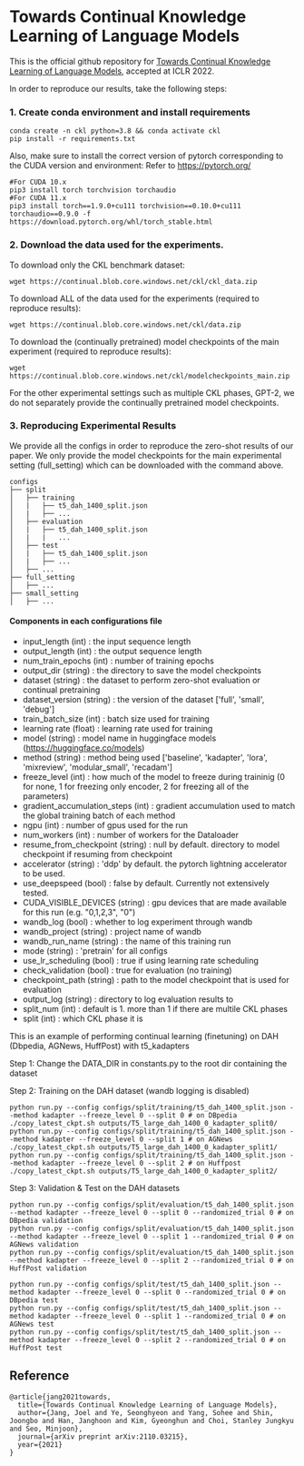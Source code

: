 # Towards Continual Knowledge Learning of Language Models

This is the official github repository for [Towards Continual Knowledge Learning of Language Models](https://arxiv.org/abs/2110.03215), accepted at ICLR 2022.

In order to reproduce our results, take the following steps:
### 1. Create conda environment and install requirements
```
conda create -n ckl python=3.8 && conda activate ckl
pip install -r requirements.txt
```

Also, make sure to install the correct version of pytorch corresponding to the CUDA version and environment:
Refer to https://pytorch.org/
```
#For CUDA 10.x
pip3 install torch torchvision torchaudio
#For CUDA 11.x
pip3 install torch==1.9.0+cu111 torchvision==0.10.0+cu111 torchaudio==0.9.0 -f https://download.pytorch.org/whl/torch_stable.html
```

### 2. Download the data used for the experiments.
To download only the CKL benchmark dataset:
```
wget https://continual.blob.core.windows.net/ckl/ckl_data.zip
```

To download ALL of the data used for the experiments (required to reproduce results):
```
wget https://continual.blob.core.windows.net/ckl/data.zip
```

To download the (continually pretrained) model checkpoints of the main experiment (required to reproduce results):
```
wget https://continual.blob.core.windows.net/ckl/modelcheckpoints_main.zip
```

For the other experimental settings such as multiple CKL phases, GPT-2, we do not separately provide the continually pretrained model checkpoints.

### 3. Reproducing Experimental Results
We provide all the configs in order to reproduce the zero-shot results of our paper. We only provide the model checkpoints for the main experimental setting (full_setting) which can be downloaded with the command above.

    configs
    ├── split
    │   ├── training
    │   |   ├── t5_dah_1400_split.json
    │   |   ├── ...    
    │   ├── evaluation
    │   |   ├── t5_dah_1400_split.json
    │   |   |   ...
    │   ├── test
    │   |   ├── t5_dah_1400_split.json
    │   |   ├── ...
    │   ├── ...
    ├── full_setting
    │   ├── ...
    ├── small_setting
    │   ├── ...             

#### Components in each configurations file
- input_length (int) : the input sequence length
- output_length (int) : the output sequence length
- num_train_epochs (int) : number of training epochs 
- output_dir (string) : the directory to save the model checkpoints
- dataset (string) : the dataset to perform zero-shot evaluation or continual pretraining
- dataset_version (string) : the version of the dataset ['full', 'small', 'debug']
- train_batch_size (int) : batch size used for training
- learning rate (float) : learning rate used for training
- model (string) : model name in huggingface models (https://huggingface.co/models)
- method (string) : method being used ['baseline', 'kadapter', 'lora', 'mixreview', 'modular_small', 'recadam']
- freeze_level (int) : how much of the model to freeze during traininig (0 for none, 1 for freezing only encoder, 2 for freezing all of the parameters)
- gradient_accumulation_steps (int) : gradient accumulation used to match the global training batch of each method
- ngpu (int) : number of gpus used for the run
- num_workers (int) : number of workers for the Dataloader
- resume_from_checkpoint (string) : null by default. directory to model checkpoint if resuming from checkpoint
- accelerator (string) : 'ddp' by default. the pytorch lightning accelerator to be used. 
- use_deepspeed (bool) : false by default. Currently not extensively tested.
- CUDA_VISIBLE_DEVICES (string) : gpu devices that are made available for this run (e.g. "0,1,2,3", "0")
- wandb_log (bool) : whether to log experiment through wandb
- wandb_project (string) : project name of wandb
- wandb_run_name (string) : the name of this training run
- mode (string) : 'pretrain' for all configs
- use_lr_scheduling (bool) : true if using learning rate scheduling
- check_validation (bool) : true for evaluation (no training)
- checkpoint_path (string) : path to the model checkpoint that is used for evaluation
- output_log (string) : directory to log evaluation results to
- split_num (int) : default is 1. more than 1 if there are multile CKL phases
- split (int) : which CKL phase it is


This is an example of performing continual learning (finetuning) on DAH (Dbpedia, AGNews, HuffPost) with t5_kadapters

Step 1: Change the DATA_DIR in constants.py to the root dir containing the dataset

Step 2: Training on the DAH dataset (wandb logging is disabled)
```
python run.py --config configs/split/training/t5_dah_1400_split.json --method kadapter --freeze_level 0 --split 0 # on DBpedia 
./copy_latest_ckpt.sh outputs/T5_large_dah_1400_0_kadapter_split0/
python run.py --config configs/split/training/t5_dah_1400_split.json --method kadapter --freeze_level 0 --split 1 # on AGNews
./copy_latest_ckpt.sh outputs/T5_large_dah_1400_0_kadapter_split1/
python run.py --config configs/split/training/t5_dah_1400_split.json --method kadapter --freeze_level 0 --split 2 # on Huffpost
./copy_latest_ckpt.sh outputs/T5_large_dah_1400_0_kadapter_split2/
```

Step 3: Validation & Test on the DAH datasets 
```
python run.py --config configs/split/evaluation/t5_dah_1400_split.json --method kadapter --freeze_level 0 --split 0 --randomized_trial 0 # on DBpedia validation
python run.py --config configs/split/evaluation/t5_dah_1400_split.json --method kadapter --freeze_level 0 --split 1 --randomized_trial 0 # on AGNews validation
python run.py --config configs/split/evaluation/t5_dah_1400_split.json --method kadapter --freeze_level 0 --split 2 --randomized_trial 0 # on HuffPost validation

python run.py --config configs/split/test/t5_dah_1400_split.json --method kadapter --freeze_level 0 --split 0 --randomized_trial 0 # on DBpedia test
python run.py --config configs/split/test/t5_dah_1400_split.json --method kadapter --freeze_level 0 --split 1 --randomized_trial 0 # on AGNews test
python run.py --config configs/split/test/t5_dah_1400_split.json --method kadapter --freeze_level 0 --split 2 --randomized_trial 0 # on HuffPost test
```


## Reference
```
@article{jang2021towards,
  title={Towards Continual Knowledge Learning of Language Models},
  author={Jang, Joel and Ye, Seonghyeon and Yang, Sohee and Shin, Joongbo and Han, Janghoon and Kim, Gyeonghun and Choi, Stanley Jungkyu and Seo, Minjoon},
  journal={arXiv preprint arXiv:2110.03215},
  year={2021}
}
```
